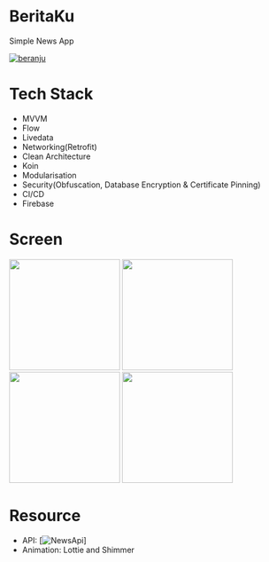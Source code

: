 # BeritaKu
Simple News App 

[![beranju](https://circleci.com/gh/beranju/BeritaKu.svg?style=svg)](https://circleci.com/gh/beranju/BeritaKu)

# Tech Stack
* MVVM 
* Flow 
* Livedata 
* Networking(Retrofit) 
* Clean Architecture 
* Koin 
* Modularisation 
* Security(Obfuscation, Database Encryption & Certificate Pinning) 
* CI/CD
* Firebase


# Screen

<img src="https://github.com/beranju/BeritaKu/assets/94851439/baf5f1ef-2416-4399-a9f9-d37e511c864c.png" width="200"/>    <img src="https://github.com/beranju/BeritaKu/assets/94851439/cb2b3eca-fb0f-45db-a106-77f6f684a945.png" width="200"/>    <img src="https://github.com/beranju/BeritaKu/assets/94851439/0867725b-cd1f-42ed-a9e8-b4b0be59364c.png" width="200"/>    <img src="https://github.com/beranju/BeritaKu/assets/94851439/eed972cd-8307-4062-a795-4c5af820545e.png" width="200"/> 

# Resource
* API: [![NewsApi](https://newsapi.org)]
* Animation: Lottie and Shimmer
